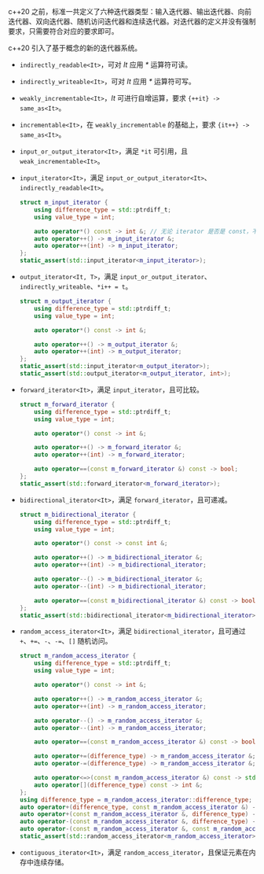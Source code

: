 c++20 之前，标准一共定义了六种迭代器类型：输入迭代器、输出迭代器、向前迭代器、双向迭代器、随机访问迭代器和连续迭代器。对迭代器的定义并没有强制要求，只需要符合对应的要求即可。

c++20 引入了基于概念的新的迭代器系统。

* `indirectly_readable<It>`，可对 _It_ 应用 _*_ 运算符可读。

* `indirectly_writeable<It>`，可对 _It_ 应用 _*_ 运算符可写。

* `weakly_incrementable<It>`，_It_ 可进行自增运算，要求 `{++it} -> same_as<It>`。

* `incrementable<It>`，在 `weakly_incrementable` 的基础上，要求 `{it++} -> same_as<It>`。

* `input_or_output_iterator<It>`，满足 `*it` 可引用，且 `weak_incrementable<It>`。

* `input_iterator<It>`，满足 `input_or_output_iterator<It>`、`indirectly_readable<It>`。

  ```cpp
  struct m_input_iterator {
      using difference_type = std::ptrdiff_t;
      using value_type = int;
  
      auto operator*() const -> int &; // 无论 iterator 是否是 const，不影响其解引用的类型。
      auto operator++() -> m_input_iterator &;
      auto operator++(int) -> m_input_iterator;
  };
  static_assert(std::input_iterator<m_input_iterator>);
  ```

* `output_iterator<It, T>`，满足 `input_or_output_iterator`、`indirectly_writeable`、`*i++ = t`。

  ```cpp
  struct m_output_iterator {
      using difference_type = std::ptrdiff_t;
      using value_type = int;
  
      auto operator*() const -> int &;
  
      auto operator++() -> m_output_iterator &;
      auto operator++(int) -> m_output_iterator;
  };
  static_assert(std::input_iterator<m_output_iterator>);
  static_assert(std::output_iterator<m_output_iterator, int>);
  ```

* `forward_iterator<It>`，满足 `input_iterator`，且可比较。

  ```cpp
  struct m_forward_iterator {
      using difference_type = std::ptrdiff_t;
      using value_type = int;
  
      auto operator*() const -> int &;
  
      auto operator++() -> m_forward_iterator &;
      auto operator++(int) -> m_forward_iterator;
  
      auto operator==(const m_forward_iterator &) const -> bool;
  };
  static_assert(std::forward_iterator<m_forward_iterator>);
  ```

* `bidirectional_iterator<It>`，满足 `forward_iterator`，且可递减。

  ```cpp
  struct m_bidirectional_iterator {
      using difference_type = std::ptrdiff_t;
      using value_type = int;
  
      auto operator*() const -> const int &;
  
      auto operator++() -> m_bidirectional_iterator &;
      auto operator++(int) -> m_bidirectional_iterator;
  
      auto operator--() -> m_bidirectional_iterator &;
      auto operator--(int) -> m_bidirectional_iterator;
  
      auto operator==(const m_bidirectional_iterator &) const -> bool;
  };
  static_assert(std::bidirectional_iterator<m_bidirectional_iterator>);
  ```

* `random_access_iterator<It>`，满足 `bidirectional_iterator`，且可通过 `+`、`+=`、`-`、`-=`、`[]` 随机访问。

  ```cpp
  struct m_random_access_iterator {
      using difference_type = std::ptrdiff_t;
      using value_type = int;
  
      auto operator*() const -> int &;
  
      auto operator++() -> m_random_access_iterator &;
      auto operator++(int) -> m_random_access_iterator;
  
      auto operator--() -> m_random_access_iterator &;
      auto operator--(int) -> m_random_access_iterator;
  
      auto operator==(const m_random_access_iterator &) const -> bool;
  
      auto operator+=(difference_type) -> m_random_access_iterator &;
      auto operator-=(difference_type) -> m_random_access_iterator &;
  
      auto operator<=>(const m_random_access_iterator &) const -> std::strong_ordering;
      auto operator[](difference_type) const -> int &;
  };
  using difference_type = m_random_access_iterator::difference_type;
  auto operator+(difference_type, const m_random_access_iterator &) -> m_random_access_iterator;
  auto operator+(const m_random_access_iterator &, difference_type) -> m_random_access_iterator;
  auto operator-(const m_random_access_iterator &, difference_type) -> m_random_access_iterator;
  auto operator-(const m_random_access_iterator &, const m_random_access_iterator &) -> difference_type;
  static_assert(std::random_access_iterator<m_random_access_iterator>);
  ```

* `contiguous_iterator<It>`，满足 `random_access_iterator`，且保证元素在内存中连续存储。

